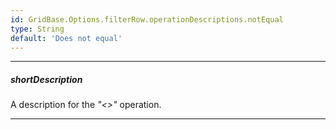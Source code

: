 ```yaml
---
id: GridBase.Options.filterRow.operationDescriptions.notEqual
type: String
default: 'Does not equal'
---
```

---
##### shortDescription
A description for the *"<>"* operation.

---
